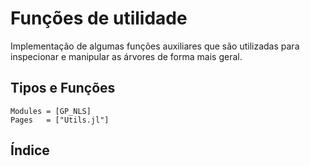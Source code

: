 # Funções de utilidade

Implementação de algumas funções auxiliares que são utilizadas 
para inspecionar e manipular as árvores de forma mais geral.

## Tipos e Funções

```@autodocs
Modules = [GP_NLS]
Pages   = ["Utils.jl"]
```

## Índice

```@index
```